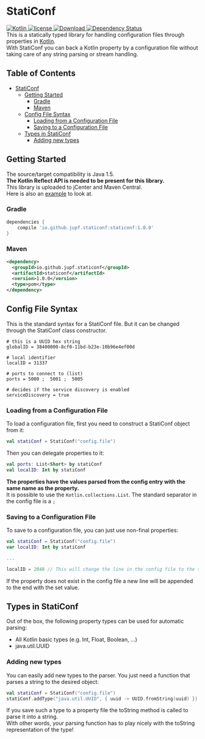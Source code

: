 # StatiConf
[![Kotlin](https://img.shields.io/badge/Kotlin-1.0.1-blue.svg?style=flat) ](https://kotlinlang.org/)[![license](https://img.shields.io/badge/license-MIT-blue.svg?style=flat) ](LICENSE)[ ![Download](https://api.bintray.com/packages/jupf/maven/StatiConf/images/download.svg) ](https://bintray.com/jupf/maven/StatiConf/_latestVersion) [![Dependency Status](https://www.versioneye.com/user/projects/57134c19fcd19a00415b1a6c/badge.svg)](https://www.versioneye.com/user/projects/57134c19fcd19a00415b1a6c)  
This is a statically typed library for handling configuration files through properties in [Kotlin](https://kotlinlang.org).  
With StatiConf you can back a Kotlin property by a configuration file without taking care of any string parsing or stream handling.   

## Table of Contents
- [StatiConf](#staticonf)
	- [Getting Started](#getting-started)
		- [Gradle](#gradle)
		- [Maven](#maven)
    - [Config File Syntax](#config-file-syntax)
	    - [Loading from a Configuration File](#loading-from-a-configuration-file)
    	- [Saving to a Configuration File](#saving-to-a-configuration-file)
    - [Types in StatiConf](#types-in-staticonf)
		- [Adding new types](#adding-new-types)

## Getting Started
The source/target compatibility is Java 1.5.  
__The Kotlin Reflect API is needed to be present for this library.__  
This library is uploaded to jCenter and Maven Central.  
Here is also an [example](src/main/kotlin/de/jupf/staticonf/example/example.kt) to look at.

### Gradle
```gradle
dependencies {
    compile 'io.github.jupf.staticonf:staticonf:1.0.0'
}
```

### Maven
```xml
<dependency>
  <groupId>io.github.jupf.staticonf</groupId>
  <artifactId>staticonf</artifactId>
  <version>1.0.0</version>
  <type>pom</type>
</dependency>
```

## Config File Syntax
This is the standard syntax for a StatiConf file. But it can be changed through the StatiConf class constructor.
```shell
# this is a UUID hex string
globalID = 38400000-8cf0-11bd-b23e-10b96e4ef00d

# local identifier
localID = 31337

# ports to connect to (list)
ports = 5000 ;  5001 ;  5005

# decides if the service discovery is enabled
serviceDiscovery = true
```

### Loading from a Configuration File
To load a configuration file, first you need to construct a StatiConf object from it:  
```Kotlin
val statiConf = StatiConf("config.file")
```
Then you can delegate properties to it:
```Kotlin
val ports: List<Short> by statiConf
val localID: Int by statiConf
```
__The properties have the values parsed from the config entry with the same name as the property.__  
It is possible to use the `Kotlin.collections.List`. The standard separator in the config file is a `;`

### Saving to a Configuration File
To save to a configuration file, you can just use non-final properties:
```Kotlin
val statiConf = StatiConf("config.file")
var localID: Int by statiConf

...

localID = 2048 // This will change the line in the config file to the set value.
```
If the property does not exist in the config file a new line will be appended to the end with the set value.  

## Types in StatiConf
Out of the box, the following property types can be used for automatic parsing:
* All Kotlin basic types (e.g. Int, Float, Boolean, ...)
* java.util.UUID

### Adding new types
You can easily add new types to the parser. You just need a function that parses a string to the desired object:
```Kotlin
val statiConf = StatiConf("config.file")
statiConf.addType("java.util.UUID", { uuid -> UUID.fromString(uuid) })
```
If you save such a type to a property file the toString method is called to parse it into a string.  
With other words, your parsing function has to play nicely with the toString representation of the type!  
